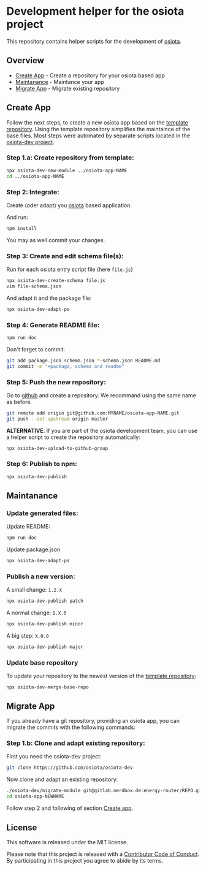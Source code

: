 # Development helper for the osiota project

This repository contains helper scripts for the development of [osiota](https://github.com/osiota/osiota).

## Overview

  * [Create App](#create-app) - Create a repository for your osiota based app
  * [Maintanance](#maintanance) - Maintance your app
  * [Migrate App](#migrate-app) - Migrate existing repository


## Create App

Follow the next steps, to create a new osiota app based on the [template repository](https://github.com/osiota/base-repo-osiota-app). Using the template repository simplifies the maintaince of the base files. Most steps were automated by separate scripts located in the [osiota-dev project](https://github.com/osiota/osiota-dev).

### Step 1.a: Create repository from template:

```bash
npx osiota-dev-new-module ../osiota-app-NAME
cd ../osiota-app-NAME
```

<!--
```bash
../osiota-dev/new-module osiota-app-NAME
cd osiota-app-NAME
```

```bash
npm run osiota-dev-new-module ../osiota-app-NAME
```
-->

### Step 2: Integrate:

Create (oder adapt) you [osiota](https://github.com/osiota/osiota) based application.

And run:

```bash
npm install
```

You may as well commit your changes.

### Step 3: Create and edit schema file(s):

Run for each osiota entry script file (here `file.js`)

```bash
npx osiota-dev-create-schema file.js
vim file-schema.json
```

<!--
```bash
../../osiota-dev/create-schema.sh file.js
vim file-schema.json
```
-->

And adapt it and the package file:

```bash
npx osiota-dev-adapt-ps 
```

<!--
```bash
../../osiota-dev/adapt-package-and-schema
```
-->


### Step 4: Generate README file:
```bash
npm run doc
```

<!--
```bash
npx osiota-dev-doc-jsonschema 
```

```bash
../../osiota-dev/doc-jsonschema
```
-->


Don't forget to commit:

```bash
git add package.json schema.json *-schema.json README.md
git commit -m "+package, schema and readme"
```

### Step 5: Push the new repository:

Go to [github](https://github.com) and create a repository. We recommand using the same name as before.

```bash
git remote add origin git@github.com:MYNAME/osiota-app-NAME.git
git push --set-upstream origin master
```

**ALTERNATIVE**: If you are part of the osiota development team, you can use a helper script to create the repository automatically:

```bash
npx osiota-dev-upload-to-github-group
```

### Step 6: Publish to npm:
```bash
npx osiota-dev-publish
```

## Maintanance

### Update generated files:

Update README:

```bash
npm run doc
```

Update package.json

```bash
npx osiota-dev-adapt-ps
```

### Publish a new version:

A small change: `1.2.X`

```bash
npx osiota-dev-publish patch
```

A normal change: `1.X.0`

```bash
npx osiota-dev-publish minor
```

A big step: `X.0.0`

```bash
npx osiota-dev-publish major
```


### Update base repository

To update your repository to the newest version of the [template repository](https://github.com/osiota/base-repo-osiota-app):

```base
npx osiota-dev-merge-base-repo
```

## Migrate App

If you already have a git repository, providing an osiota app, you can migrate the commits with the following commands:

### Step 1.b: Clone and adapt existing repository:

First you need the osiota-dev project:

```bash
git clone https://github.com/osiota/osiota-dev
```

Now clone and adapt an existing repository:

```bash
./osiota-dev/migrate-module git@gitlab.nerdbox.de:energy-router/REPO.git [osiota-app-NEWNAME]
cd osiota-app-NEWNAME
```

Follow step 2 and following of section [Create app](#create-app).



## License

This software is released under the MIT license.

Please note that this project is released with a [Contributor Code of Conduct](CODE_OF_CONDUCT.md). By participating in this project you agree to abide by its terms.
